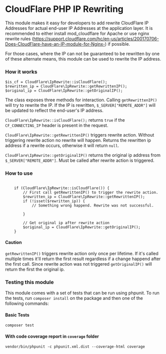 # CloudFlare PHP IP Rewriting 

This module makes it easy for developers to add rewrite CloudFlare IP Addresses for actual end-user IP Addresses at the application layer. It is recommended to either install mod_cloudflare for Apache or use nginx rewrite rules (https://support.cloudflare.com/hc/en-us/articles/200170706-Does-CloudFlare-have-an-IP-module-for-Nginx-) if possible.

For those cases, where the IP can not be guaranteed to be rewritten by one of these alternate means, this module can be used to rewrite the IP address.

### How it works
    
    $is_cf = CloudFlare\IpRewrite::isCloudFlare();
    $rewritten_ip = CloudFlare\IpRewrite::getRewrittenIP();
    $original_ip = CloudFlare\IpRewrite::getOriginalIP();
    
The class exposes three methods for interaction. Calling `getRewrittenIP()` will try to rewrite the IP. If the IP is rewritten, `$_SERVER["REMOTE_ADDR"]` will be updated to reflect the end-user's IP address.

`CloudFlare\IpRewrite::isCloudFlare();` returns `true` if the `CF_CONNECTING_IP` header is present in the request.

`CloudFlare\IpRewrite::getRewrittenIP()` triggers rewrite action. Without triggering rewrite action no rewrite will happen. Returns the rewritten ip address if a rewrite occurs, otherwise it will return `null`. 

`CloudFlare\IpRewrite::getOriginalIP()` returns the original ip address from `$_SERVER["REMOTE_ADDR"]`. Must be called after rewrite action is triggered. 

### How to use

```

    if (CloudFlare\IpRewrite::isCloudFlare()) {
        // First call getRewrittenIP() to trigger the rewrite action.
        $rewritten_ip = CloudFlare\IpRewrite::getRewrittenIP();
        if (!isset($rewritten_ip)) {
            // Something wrong happend. Rewrite was not successful.

        }

        // Get original ip after rewrite action
        $original_ip = CloudFlare\IpRewrite::getOriginalIP();
    }

```

#### Caution
`getRewrittenIP()` triggers rewrite action only once per lifetime. If it's called multiple times it'll return the first result regardless if a change happend after the first call. Since rewrite action was not triggered `getOriginalIP()` will return the first the original ip.

### Testing this module

This module comes with a set of tests that can be run using phpunit. To run the tests, run `composer install` on the package and then one of the following commands:

#### Basic Tests

    composer test
    
#### With code coverage report in `coverage` folder

    vendor/bin/phpunit -c phpunit.xml.dist --coverage-html coverage
